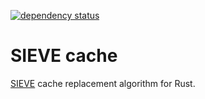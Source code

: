 [![dependency status](https://deps.rs/repo/github/jedisct1/rust-sieve-cache/status.svg)](https://deps.rs/repo/github/jedisct1/rust-sieve-cache)

SIEVE cache
===========

[SIEVE](http://sievecache.com) cache replacement algorithm for Rust.
